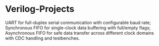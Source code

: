 # Verilog-Projects
UART for full-duplex serial communication with configurable baud rate; Synchronous FIFO for single-clock data buffering with full/empty flags; Asynchronous FIFO for safe data transfer across different clock domains with CDC handling and testbenches.
